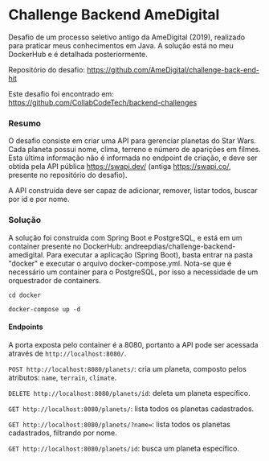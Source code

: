 # Challenge Backend AmeDigital

Desafio de um processo seletivo antigo da AmeDigital (2019), realizado para praticar meus conhecimentos em Java. A solução está no meu DockerHub e é detalhada posteriormente.

Repositório do desafio: https://github.com/AmeDigital/challenge-back-end-hit

Este desafio foi encontrado em: https://github.com/CollabCodeTech/backend-challenges

### Resumo 

O desafio consiste em criar uma API para gerenciar planetas do Star Wars. 
Cada planeta possui nome, clima, terreno e número de aparições em filmes. 
Esta última informação não é informada no endpoint de criação, e deve ser obtida pela API pública https://swapi.dev/ (antiga https://swapi.co/, presente no repositório do desafio).

A API construída deve ser capaz de adicionar, remover, listar todos, buscar por id e por nome.

### Solução

A solução foi construída com Spring Boot e PostgreSQL, e está em um container presente no DockerHub: andreepdias/challenge-backend-amedigital. 
Para executar a aplicação (Spring Boot), basta entrar na pasta "docker" e executar o arquivo docker-compose.yml. Nota-se que é necessário um container para o PostgreSQL, por isso a necessidade de um orquestrador de containers.

`cd docker`

`docker-compose up -d`

#### Endpoints

A porta exposta pelo container é a 8080, portanto a API pode ser acessada através de `http://localhost:8080/`.

`POST http://localhost:8080/planets/`: cria um planeta, composto pelos atributos: `name`, `terrain`, `climate`.

`DELETE http://localhost:8080/planets/id`: deleta um planeta específico.

`GET http://localhost:8080/planets/`: lista todos os planetas cadastrados.

`GET http://localhost:8080/planets/?name=`: lista todos os planetas cadastrados, filtrando por nome.

`GET http://localhost:8080/planets/id`: busca um planeta específico.
